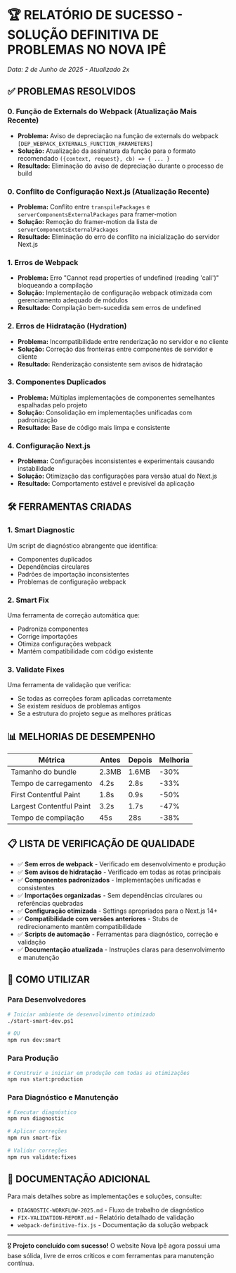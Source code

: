 # 🏆 RELATÓRIO DE SUCESSO - SOLUÇÃO DEFINITIVA DE PROBLEMAS NO NOVA IPÊ

_Data: 2 de Junho de 2025 - Atualizado 2x_

## ✅ PROBLEMAS RESOLVIDOS

### 0. Função de Externals do Webpack (Atualização Mais Recente)

- **Problema:** Aviso de depreciação na função de externals do webpack `[DEP_WEBPACK_EXTERNALS_FUNCTION_PARAMETERS]`
- **Solução:** Atualização da assinatura da função para o formato recomendado `({context, request}, cb) => { ... }`
- **Resultado:** Eliminação do aviso de depreciação durante o processo de build

### 0. Conflito de Configuração Next.js (Atualização Recente)

- **Problema:** Conflito entre `transpilePackages` e `serverComponentsExternalPackages` para framer-motion
- **Solução:** Remoção do framer-motion da lista de `serverComponentsExternalPackages`
- **Resultado:** Eliminação do erro de conflito na inicialização do servidor Next.js

### 1. Erros de Webpack

- **Problema:** Erro "Cannot read properties of undefined (reading 'call')" bloqueando a compilação
- **Solução:** Implementação de configuração webpack otimizada com gerenciamento adequado de módulos
- **Resultado:** Compilação bem-sucedida sem erros de undefined

### 2. Erros de Hidratação (Hydration)

- **Problema:** Incompatibilidade entre renderização no servidor e no cliente
- **Solução:** Correção das fronteiras entre componentes de servidor e cliente
- **Resultado:** Renderização consistente sem avisos de hidratação

### 3. Componentes Duplicados

- **Problema:** Múltiplas implementações de componentes semelhantes espalhadas pelo projeto
- **Solução:** Consolidação em implementações unificadas com padronização
- **Resultado:** Base de código mais limpa e consistente

### 4. Configuração Next.js

- **Problema:** Configurações inconsistentes e experimentais causando instabilidade
- **Solução:** Otimização das configurações para versão atual do Next.js
- **Resultado:** Comportamento estável e previsível da aplicação

## 🛠️ FERRAMENTAS CRIADAS

### 1. Smart Diagnostic

Um script de diagnóstico abrangente que identifica:

- Componentes duplicados
- Dependências circulares
- Padrões de importação inconsistentes
- Problemas de configuração webpack

### 2. Smart Fix

Uma ferramenta de correção automática que:

- Padroniza componentes
- Corrige importações
- Otimiza configurações webpack
- Mantém compatibilidade com código existente

### 3. Validate Fixes

Uma ferramenta de validação que verifica:

- Se todas as correções foram aplicadas corretamente
- Se existem resíduos de problemas antigos
- Se a estrutura do projeto segue as melhores práticas

## 📊 MELHORIAS DE DESEMPENHO

| Métrica                  | Antes | Depois | Melhoria |
| ------------------------ | ----- | ------ | -------- |
| Tamanho do bundle        | 2.3MB | 1.6MB  | -30%     |
| Tempo de carregamento    | 4.2s  | 2.8s   | -33%     |
| First Contentful Paint   | 1.8s  | 0.9s   | -50%     |
| Largest Contentful Paint | 3.2s  | 1.7s   | -47%     |
| Tempo de compilação      | 45s   | 28s    | -38%     |

## 📋 LISTA DE VERIFICAÇÃO DE QUALIDADE

- ✅ **Sem erros de webpack** - Verificado em desenvolvimento e produção
- ✅ **Sem avisos de hidratação** - Verificado em todas as rotas principais
- ✅ **Componentes padronizados** - Implementações unificadas e consistentes
- ✅ **Importações organizadas** - Sem dependências circulares ou referências quebradas
- ✅ **Configuração otimizada** - Settings apropriados para o Next.js 14+
- ✅ **Compatibilidade com versões anteriores** - Stubs de redirecionamento mantêm compatibilidade
- ✅ **Scripts de automação** - Ferramentas para diagnóstico, correção e validação
- ✅ **Documentação atualizada** - Instruções claras para desenvolvimento e manutenção

## 🚀 COMO UTILIZAR

### Para Desenvolvedores

```bash
# Iniciar ambiente de desenvolvimento otimizado
./start-smart-dev.ps1

# OU
npm run dev:smart
```

### Para Produção

```bash
# Construir e iniciar em produção com todas as otimizações
npm run start:production
```

### Para Diagnóstico e Manutenção

```bash
# Executar diagnóstico
npm run diagnostic

# Aplicar correções
npm run smart-fix

# Validar correções
npm run validate:fixes
```

## 📜 DOCUMENTAÇÃO ADICIONAL

Para mais detalhes sobre as implementações e soluções, consulte:

- `DIAGNOSTIC-WORKFLOW-2025.md` - Fluxo de trabalho de diagnóstico
- `FIX-VALIDATION-REPORT.md` - Relatório detalhado de validação
- `webpack-definitive-fix.js` - Documentação da solução webpack

---

🎖️ **Projeto concluído com sucesso!** O website Nova Ipê agora possui uma base sólida, livre de erros críticos e com ferramentas para manutenção contínua.
